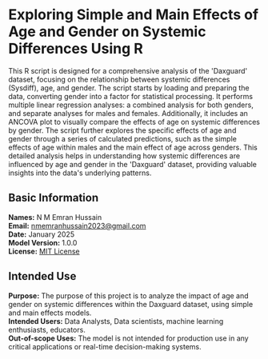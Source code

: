 # Exploring Simple and Main Effects of Age and Gender on Systemic Differences Using R  

This R script is designed for a comprehensive analysis of the 'Daxguard' dataset, focusing on the relationship between systemic differences (Sysdiff), age, and gender. The script starts by loading and preparing the data, converting gender into a factor for statistical processing. It performs multiple linear regression analyses: a combined analysis for both genders, and separate analyses for males and females. Additionally, it includes an ANCOVA plot to visually compare the effects of age on systemic differences by gender. The script further explores the specific effects of age and gender through a series of calculated predictions, such as the simple effects of age within males and the main effect of age across genders. This detailed analysis helps in understanding how systemic differences are influenced by age and gender in the 'Daxguard' dataset, providing valuable insights into the data's underlying patterns.  

## Basic Information
**Names:** N M Emran Hussain  
**Email:** nmemranhussain2023@gmail.com  
**Date:** January 2025  
**Model Version:** 1.0.0  
**License:** [MIT License](LICENSE)

## Intended Use
**Purpose:** The purpose of this project is to analyze the impact of age and gender on systemic differences within the Daxguard dataset, using simple and main effects models.  
**Intended Users:** Data Analysts, Data scientists, machine learning enthusiasts, educators.  
**Out-of-scope Uses:** The model is not intended for production use in any critical applications or real-time decision-making systems.
